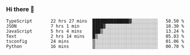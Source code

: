 ### Hi there 👋

<!--START_SECTION:waka-->

```text
TypeScript       22 hrs 27 mins  ██████████████▓░░░░░░░░░░   58.50 %
JSON             7 hrs 1 min     ████▓░░░░░░░░░░░░░░░░░░░░   18.30 %
JavaScript       5 hrs 4 mins    ███▒░░░░░░░░░░░░░░░░░░░░░   13.24 %
Text             2 hrs 14 mins   █▒░░░░░░░░░░░░░░░░░░░░░░░   05.83 %
tsconfig         24 mins         ▒░░░░░░░░░░░░░░░░░░░░░░░░   01.06 %
Python           16 mins         ▒░░░░░░░░░░░░░░░░░░░░░░░░   00.70 %
```

<!--END_SECTION:waka-->

<!--
**arlenxuzj/arlenxuzj** is a ✨ _special_ ✨ repository because its `README.md` (this file) appears on your GitHub profile.

Here are some ideas to get you started:

- 🔭 I’m currently working on ...
- 🌱 I’m currently learning ...
- 👯 I’m looking to collaborate on ...
- 🤔 I’m looking for help with ...
- 💬 Ask me about ...
- 📫 How to reach me: ...
- 😄 Pronouns: ...
- ⚡ Fun fact: ...
-->
